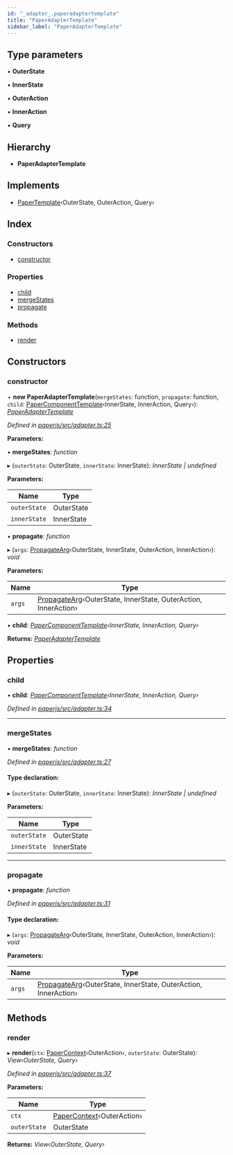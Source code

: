 ```yaml
---
id: "_adapter_.paperadaptertemplate"
title: "PaperAdapterTemplate"
sidebar_label: "PaperAdapterTemplate"
---
```


## Type parameters

▪ **OuterState**

▪ **InnerState**

▪ **OuterAction**

▪ **InnerAction**

▪ **Query**

## Hierarchy

* **PaperAdapterTemplate**

## Implements

* [PaperTemplate](../interfaces/_template_.papertemplate.md)‹OuterState, OuterAction, Query›

## Index

### Constructors

* [constructor](_adapter_.paperadaptertemplate.md#constructor)

### Properties

* [child](_adapter_.paperadaptertemplate.md#child)
* [mergeStates](_adapter_.paperadaptertemplate.md#mergestates)
* [propagate](_adapter_.paperadaptertemplate.md#propagate)

### Methods

* [render](_adapter_.paperadaptertemplate.md#render)

## Constructors

###  constructor

\+ **new PaperAdapterTemplate**(`mergeStates`: function, `propagate`: function, `child`: [PaperComponentTemplate](_component_.papercomponenttemplate.md)‹InnerState, InnerAction, Query›): *[PaperAdapterTemplate](_adapter_.paperadaptertemplate.md)*

*Defined in [paperjs/src/adapter.ts:25](https://github.com/fponticelli/tempo/blob/master/paperjs/src/adapter.ts#L25)*

**Parameters:**

▪ **mergeStates**: *function*

▸ (`outerState`: OuterState, `innerState`: InnerState): *InnerState | undefined*

**Parameters:**

Name | Type |
------ | ------ |
`outerState` | OuterState |
`innerState` | InnerState |

▪ **propagate**: *function*

▸ (`args`: [PropagateArg](../interfaces/_adapter_.propagatearg.md)‹OuterState, InnerState, OuterAction, InnerAction›): *void*

**Parameters:**

Name | Type |
------ | ------ |
`args` | [PropagateArg](../interfaces/_adapter_.propagatearg.md)‹OuterState, InnerState, OuterAction, InnerAction› |

▪ **child**: *[PaperComponentTemplate](_component_.papercomponenttemplate.md)‹InnerState, InnerAction, Query›*

**Returns:** *[PaperAdapterTemplate](_adapter_.paperadaptertemplate.md)*

## Properties

###  child

• **child**: *[PaperComponentTemplate](_component_.papercomponenttemplate.md)‹InnerState, InnerAction, Query›*

*Defined in [paperjs/src/adapter.ts:34](https://github.com/fponticelli/tempo/blob/master/paperjs/src/adapter.ts#L34)*

___

###  mergeStates

• **mergeStates**: *function*

*Defined in [paperjs/src/adapter.ts:27](https://github.com/fponticelli/tempo/blob/master/paperjs/src/adapter.ts#L27)*

#### Type declaration:

▸ (`outerState`: OuterState, `innerState`: InnerState): *InnerState | undefined*

**Parameters:**

Name | Type |
------ | ------ |
`outerState` | OuterState |
`innerState` | InnerState |

___

###  propagate

• **propagate**: *function*

*Defined in [paperjs/src/adapter.ts:31](https://github.com/fponticelli/tempo/blob/master/paperjs/src/adapter.ts#L31)*

#### Type declaration:

▸ (`args`: [PropagateArg](../interfaces/_adapter_.propagatearg.md)‹OuterState, InnerState, OuterAction, InnerAction›): *void*

**Parameters:**

Name | Type |
------ | ------ |
`args` | [PropagateArg](../interfaces/_adapter_.propagatearg.md)‹OuterState, InnerState, OuterAction, InnerAction› |

## Methods

###  render

▸ **render**(`ctx`: [PaperContext](_context_.papercontext.md)‹OuterAction›, `outerState`: OuterState): *View‹OuterState, Query›*

*Defined in [paperjs/src/adapter.ts:37](https://github.com/fponticelli/tempo/blob/master/paperjs/src/adapter.ts#L37)*

**Parameters:**

Name | Type |
------ | ------ |
`ctx` | [PaperContext](_context_.papercontext.md)‹OuterAction› |
`outerState` | OuterState |

**Returns:** *View‹OuterState, Query›*
